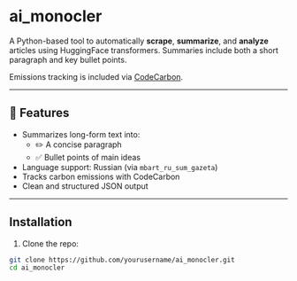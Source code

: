 # ai_monocler

A Python-based tool to automatically **scrape**, **summarize**, and **analyze** articles using HuggingFace transformers. Summaries include both a short paragraph and key bullet points. 

Emissions tracking is included via [CodeCarbon](https://mlco2.github.io/codecarbon/).

---

## 🚀 Features

- Summarizes long-form text into:
  - ✏️ A concise paragraph
  - ✅ Bullet points of main ideas
- Language support: Russian (via `mbart_ru_sum_gazeta`)
- Tracks carbon emissions with CodeCarbon
- Clean and structured JSON output

---

## Installation

1. Clone the repo:

```bash
git clone https://github.com/yourusername/ai_monocler.git
cd ai_monocler
